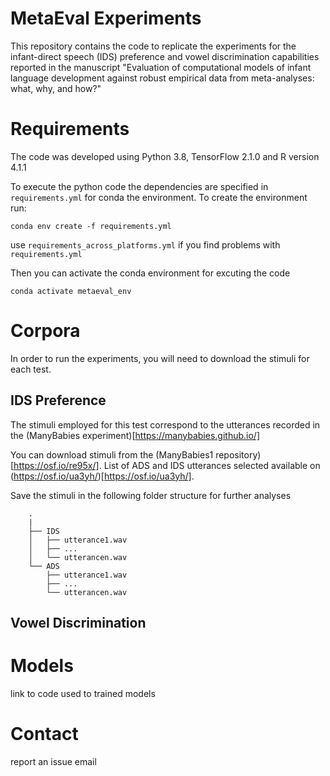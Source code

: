 # MetaEval Experiments
This repository contains the code to replicate the experiments for the 
infant-direct speech (IDS) preference and vowel discrimination capabilities 
reported in the manuscript "Evaluation of computational models of infant 
language development against robust empirical data from meta-analyses: 
what, why, and how?"

# Requirements

The code was developed using Python 3.8, TensorFlow 2.1.0 and R version
4.1.1

To execute the python code  the dependencies are specified in 
`requirements.yml` for conda the environment. To create the environment 
run:

```
conda env create -f requirements.yml
```

use `requirements_across_platforms.yml` if you find problems with 
`requirements.yml`

Then you can activate the conda environment for excuting the code

```
conda activate metaeval_env
```

# Corpora
In order to run the experiments, you will need to download the stimuli
for each test.

## IDS Preference
The stimuli employed for this test correspond to the utterances recorded
in the (ManyBabies experiment)[https://manybabies.github.io/]

You can download stimuli from the 
(ManyBabies1 repository)[https://osf.io/re95x/]. List of ADS and IDS 
utterances selected available on 
(https://osf.io/ua3yh/)[https://osf.io/ua3yh/]. 

Save the stimuli in the following folder structure for further analyses


```
	.
    |
    ├── IDS                      
    │   ├── utterance1.wav      
    │   ├── ...         
    │   └── utterancen.wav      
    └── ADS                      
        ├── utterance1.wav      
        ├── ...         
        └── utterancen.wav
```

## Vowel Discrimination



# Models
link to code used to trained models


# Contact 
report an issue
email
